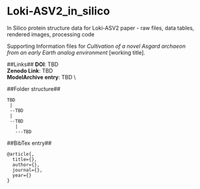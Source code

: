 # Loki-ASV2_in_silico
In Silico protein structure data for Loki-ASV2 paper - raw files, data tables, rendered images, processing code

Supporting Information files for *Cultivation of a novel Asgard archaeon from an early Earth analog environment* [working title].

##Links##
**DOI**: TBD \
**Zenodo Link**: TBD \
**ModelArchive entry**: TBD \ 

##Folder structure##
```
TBD
 |
 --TBD
 |
 --TBD
   |
   ---TBD
```

##BibTex entry##
```
@article{,
  title={},
  author={},
  journal={},
  year={}
}

```
